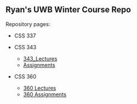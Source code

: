 Ryan's UWB Winter Course Repo
---
Repository pages:

- CSS 337
- CSS 343
  - [343_Lectures](https://ryancpeters.github.io/Educational_Resources/)
  - [Assignments](https://github.com/RyanCPeters/Winter_UWB_2017/tree/master/343_data-structures_n_algos)
  
- CSS 360
  - [360 Lectures](https://ryancpeters.github.io/Educational_Resources/)
  - [360 Assignments](https://ryancpeters.github.io/Winter_UWB_2017/360_software_eng/)

